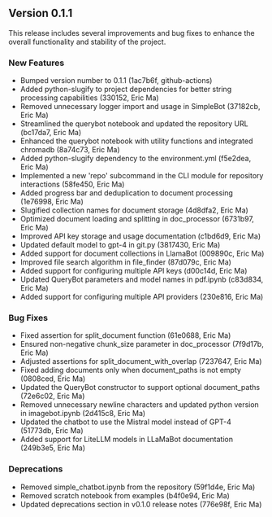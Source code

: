 ## Version 0.1.1

This release includes several improvements and bug fixes to enhance the overall functionality and stability of the project.

### New Features

- Bumped version number to 0.1.1 (1ac7b6f, github-actions)
- Added python-slugify to project dependencies for better string processing capabilities (330152, Eric Ma)
- Removed unnecessary logger import and usage in SimpleBot (37182cb, Eric Ma)
- Streamlined the querybot notebook and updated the repository URL (bc17da7, Eric Ma)
- Enhanced the querybot notebook with utility functions and integrated chromadb (8a74c73, Eric Ma)
- Added python-slugify dependency to the environment.yml (f5e2dea, Eric Ma)
- Implemented a new 'repo' subcommand in the CLI module for repository interactions (58fe450, Eric Ma)
- Added progress bar and deduplication to document processing (1e76998, Eric Ma)
- Slugified collection names for document storage (4d8dfa2, Eric Ma)
- Optimized document loading and splitting in doc\_processor (6731b97, Eric Ma)
- Improved API key storage and usage documentation (c1bd6d9, Eric Ma)
- Updated default model to gpt-4 in git.py (3817430, Eric Ma)
- Added support for document collections in LlamaBot (009890c, Eric Ma)
- Improved file search algorithm in file\_finder (87d079c, Eric Ma)
- Added support for configuring multiple API keys (d00c14d, Eric Ma)
- Updated QueryBot parameters and model names in pdf.ipynb (c83d834, Eric Ma)
- Added support for configuring multiple API providers (230e816, Eric Ma)

### Bug Fixes

- Fixed assertion for split\_document function (61e0688, Eric Ma)
- Ensured non-negative chunk\_size parameter in doc\_processor (7f9d17b, Eric Ma)
- Adjusted assertions for split\_document\_with\_overlap (7237647, Eric Ma)
- Fixed adding documents only when document\_paths is not empty (0808ced, Eric Ma)
- Updated the QueryBot constructor to support optional document\_paths (72e6c02, Eric Ma)
- Removed unnecessary newline characters and updated python version in imagebot.ipynb (2d415c8, Eric Ma)
- Updated the chatbot to use the Mistral model instead of GPT-4 (51773db, Eric Ma)
- Added support for LiteLLM models in LLaMaBot documentation (249b3e5, Eric Ma)

### Deprecations

- Removed simple\_chatbot.ipynb from the repository (59f1d4e, Eric Ma)
- Removed scratch notebook from examples (b4f0e94, Eric Ma)
- Updated deprecations section in v0.1.0 release notes (776e98f, Eric Ma)
